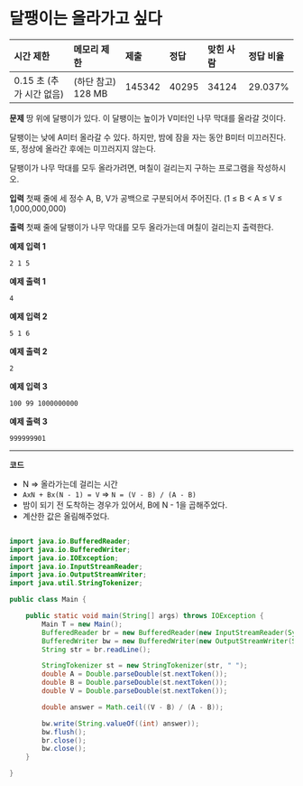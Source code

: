 # 달팽이는 올라가고 싶다

| 시간 제한                | 메모리 제한        | 제출   | 정답  | 맞힌 사람 | 정답 비율 |
| :----------------------- | :----------------- | :----- | :---- | :-------- | :-------- |
| 0.15 초 (추가 시간 없음) | (하단 참고) 128 MB | 145342 | 40295 | 34124     | 29.037%   |

**문제**
땅 위에 달팽이가 있다. 이 달팽이는 높이가 V미터인 나무 막대를 올라갈 것이다.

달팽이는 낮에 A미터 올라갈 수 있다. 하지만, 밤에 잠을 자는 동안 B미터 미끄러진다. 또, 정상에 올라간 후에는 미끄러지지 않는다.

달팽이가 나무 막대를 모두 올라가려면, 며칠이 걸리는지 구하는 프로그램을 작성하시오.

**입력**
첫째 줄에 세 정수 A, B, V가 공백으로 구분되어서 주어진다. (1 ≤ B < A ≤ V ≤ 1,000,000,000)

**출력**
첫째 줄에 달팽이가 나무 막대를 모두 올라가는데 며칠이 걸리는지 출력한다.

**예제 입력 1**

```
2 1 5
```

**예제 출력 1**

```
4
```

**예제 입력 2**

```
5 1 6
```

**예제 출력 2**

```
2
```

**예제 입력 3**

```
100 99 1000000000
```

**예제 출력 3**

```
999999901
```

---

**코드**

- N => 올라가는데 걸리는 시간
- `AxN + Bx(N - 1) = V`
  => `N = (V - B) / (A - B)`
- 밤이 되기 전 도착하는 경우가 있어서, B에 N - 1을 곱해주었다.
- 계산한 값은 올림해주었다.

```java

import java.io.BufferedReader;
import java.io.BufferedWriter;
import java.io.IOException;
import java.io.InputStreamReader;
import java.io.OutputStreamWriter;
import java.util.StringTokenizer;

public class Main {

    public static void main(String[] args) throws IOException {
        Main T = new Main();
        BufferedReader br = new BufferedReader(new InputStreamReader(System.in));
        BufferedWriter bw = new BufferedWriter(new OutputStreamWriter(System.out));
        String str = br.readLine();

        StringTokenizer st = new StringTokenizer(str, " ");
        double A = Double.parseDouble(st.nextToken());
        double B = Double.parseDouble(st.nextToken());
        double V = Double.parseDouble(st.nextToken());

        double answer = Math.ceil((V - B) / (A - B));

        bw.write(String.valueOf((int) answer));
        bw.flush();
        br.close();
        bw.close();
    }

}
```
